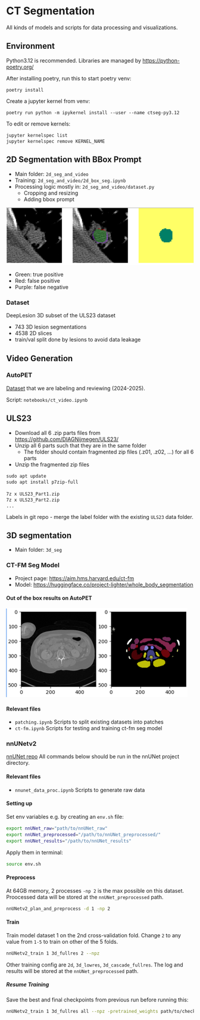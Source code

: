 # CT Segmentation
 All kinds of models and scripts for data processing and visualizations.


## Environment
Python3.12 is recommended. Libraries are managed by https://python-poetry.org/

After installing poetry, run this to start poetry venv:
```commandline
poetry install
```

Create a jupyter kernel from venv:
```commandline
poetry run python -m ipykernel install --user --name ctseg-py3.12
```

To edit or remove kernels:
```commandline
jupyter kernelspec list
jupyter kernelspec remove KERNEL_NAME
```
## 2D Segmentation with BBox Prompt
* Main folder: `2d_seg_and_video`
* Training: `2d_seg_and_video/2d_box_seg.ipynb`
* Processing logic mostly in: `2d_seg_and_video/dataset.py`
  * Cropping and resizing
  * Adding bbox prompt

![img.png](readme/2d_bbox_prompt_seg.png)
* Green: true positive
* Red: false positive
* Purple: false negative

### Dataset
DeepLesion 3D subset of the ULS23 dataset
* 743 3D lesion segmentations
* 4538 2D slices
* train/val split done by lesions to avoid data leakage


## Video Generation
### AutoPET
[Dataset](https://uppsala.app.box.com/folder/286456299982?s=t33kcqjifp0q23fv2zf0i58sz8njxcd7)
that we are labeling and reviewing (2024-2025).

Script: `notebooks/ct_video.ipynb`

## ULS23
* Download all 6 .zip parts files from https://github.com/DIAGNijmegen/ULS23/
* Unzip all 6 parts such that they are in the same folder 
  * The folder should contain fragmented zip files (.z01, .z02, ...) for all 6 parts
* Unzip the fragmented zip files

```commandline
sudo apt update
sudo apt install p7zip-full

7z x ULS23_Part1.zip
7z x ULS23_Part2.zip
...
```

Labels in git repo - merge the label folder with the existing `ULS23` data folder.

## 3D segmentation
* Main folder: `3d_seg`

### CT-FM Seg Model
* Project page: https://aim.hms.harvard.edu/ct-fm
* Model: https://huggingface.co/project-lighter/whole_body_segmentation 

#### Out of the box results on AutoPET
![img.png](readme/ct_fm_sample.png)

#### Relevant files
* `patching.ipynb` Scripts to split existing datasets into patches
* `ct-fm.ipynb` Scripts for testing and training ct-fm seg model


###  nnUNetv2
[nnUNet repo](https://github.com/MIC-DKFZ/nnUNet/blob/master/documentation/how_to_use_nnunet.md) 
All commands below should be run in the nnUNet project directory.

#### Relevant files
* `nnunet_data_proc.ipynb` Scripts to generate raw data

#### Setting up
Set env variables e.g. by creating an `env.sh` file:
```bash
export nnUNet_raw="path/to/nnUNet_raw"
export nnUNet_preprocessed="/path/to/nnUNet_preprocessed/"
export nnUNet_results="/path/to/nnUNet_results"
```
Apply them in terminal:
```bash
source env.sh
```
#### Preprocess
At 64GB memory, 2 processes `-np 2` is the max possible on this dataset. Proocessed data will be stored at the `nnUNet_preprocessed` path.
```bash
nnUNetv2_plan_and_preprocess -d 1 -np 2
```


#### Train
Train model dataset 1 on the 2nd cross-validation fold. Change `2` to any value from `1-5` to train on other of the 5 folds.
```bash
nnUNetv2_train 1 3d_fullres 2 --npz
```
Other training config are `2d`, `3d_lowres`, `3d_cascade_fullres`. The log and results will be stored at the `nnUNet_preprocessed` path.


##### Resume Training
Save the best and final checkpoints from previous run before running this:
```bash
nnUNetv2_train 1 3d_fullres all --npz -pretrained_weights path/to/checkpoint.pth
```






